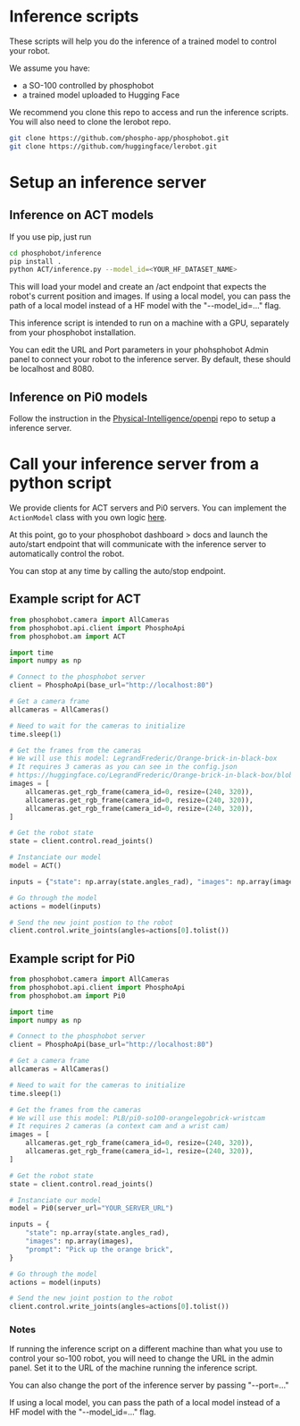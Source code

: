 # Inference scripts

These scripts will help you do the inference of a trained model to control your robot.

We assume you have:

- a SO-100 controlled by phosphobot
- a trained model uploaded to Hugging Face

We recommend you clone this repo to access and run the inference scripts.
You will also need to clone the lerobot repo.

```bash
git clone https://github.com/phospho-app/phosphobot.git
git clone https://github.com/huggingface/lerobot.git
```

# Setup an inference server

## Inference on ACT models

If you use pip, just run

```bash
cd phosphobot/inference
pip install .
python ACT/inference.py --model_id=<YOUR_HF_DATASET_NAME>
```

This will load your model and create an /act endpoint that expects the robot's current position and images. If using a local model, you can pass the path of a local model instead of a HF model with the "--model_id=..." flag.

This inference script is intended to run on a machine with a GPU, separately from your phosphobot installation.

You can edit the URL and Port parameters in your phohsphobot Admin panel to connect your robot to the inference server. By default, these should be localhost and 8080.

## Inference on Pi0 models

Follow the instruction in the [Physical-Intelligence/openpi](https://github.com/Physical-Intelligence/openpi) repo to setup a inference server.

# Call your inference server from a python script

We provide clients for ACT servers and Pi0 servers.
You can implement the `ActionModel` class with you own logic [here](phosphobot/am/models.py).

At this point, go to your phosphobot dashboard > docs and launch the auto/start endpoint that will communicate with the inference server to automatically control the robot.

You can stop at any time by calling the auto/stop endpoint.

## Example script for ACT

```python
from phosphobot.camera import AllCameras
from phosphobot.api.client import PhosphoApi
from phosphobot.am import ACT

import time
import numpy as np

# Connect to the phosphobot server
client = PhosphoApi(base_url="http://localhost:80")

# Get a camera frame
allcameras = AllCameras()

# Need to wait for the cameras to initialize
time.sleep(1)

# Get the frames from the cameras
# We will use this model: LegrandFrederic/Orange-brick-in-black-box
# It requires 3 cameras as you can see in the config.json
# https://huggingface.co/LegrandFrederic/Orange-brick-in-black-box/blob/main/config.json
images = [
    allcameras.get_rgb_frame(camera_id=0, resize=(240, 320)),
    allcameras.get_rgb_frame(camera_id=0, resize=(240, 320)),
    allcameras.get_rgb_frame(camera_id=0, resize=(240, 320)),
]

# Get the robot state
state = client.control.read_joints()

# Instanciate our model
model = ACT()

inputs = {"state": np.array(state.angles_rad), "images": np.array(images)}

# Go through the model
actions = model(inputs)

# Send the new joint postion to the robot
client.control.write_joints(angles=actions[0].tolist())
```

## Example script for Pi0

```python
from phosphobot.camera import AllCameras
from phosphobot.api.client import PhosphoApi
from phosphobot.am import Pi0

import time
import numpy as np

# Connect to the phosphobot server
client = PhosphoApi(base_url="http://localhost:80")

# Get a camera frame
allcameras = AllCameras()

# Need to wait for the cameras to initialize
time.sleep(1)

# Get the frames from the cameras
# We will use this model: PLB/pi0-so100-orangelegobrick-wristcam
# It requires 2 cameras (a context cam and a wrist cam)
images = [
    allcameras.get_rgb_frame(camera_id=0, resize=(240, 320)),
    allcameras.get_rgb_frame(camera_id=1, resize=(240, 320)),
]

# Get the robot state
state = client.control.read_joints()

# Instanciate our model
model = Pi0(server_url="YOUR_SERVER_URL")

inputs = {
    "state": np.array(state.angles_rad),
    "images": np.array(images),
    "prompt": "Pick up the orange brick",
}

# Go through the model
actions = model(inputs)

# Send the new joint postion to the robot
client.control.write_joints(angles=actions[0].tolist())
```

### Notes

If running the inference script on a different machine than what you use to control your so-100 robot, you will need to change the URL in the admin panel. Set it to the URL of the machine running the inference script.

You can also change the port of the inference server by passing "--port=..."

If using a local model, you can pass the path of a local model instead of a HF model with the "--model_id=..." flag.
